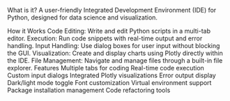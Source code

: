 What is it?
A user-friendly Integrated Development Environment (IDE) for Python, designed for data science and visualization.

How it Works
Code Editing: Write and edit Python scripts in a multi-tab editor.
Execution: Run code snippets with real-time output and error handling.
Input Handling: Use dialog boxes for user input without blocking the GUI.
Visualization: Create and display charts using Plotly directly within the IDE.
File Management: Navigate and manage files through a built-in file explorer.
Features
Multiple tabs for coding
Real-time code execution
Custom input dialogs
Integrated Plotly visualizations
Error output display
Dark/light mode toggle
Font customization
Virtual environment support
Package installation management
Code refactoring tools